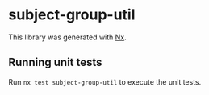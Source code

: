 # subject-group-util

This library was generated with [Nx](https://nx.dev).

## Running unit tests

Run `nx test subject-group-util` to execute the unit tests.
